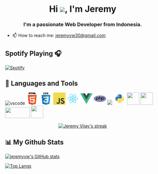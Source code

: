 <h1 align="center">Hi <img src="https://raw.githubusercontent.com/MartinHeinz/MartinHeinz/master/wave.gif" width="30px">, I'm Jeremy</h1>
<h3 align="center">I'm a passionate Web Developer from Indonesia.</h3>


- 📫 How to reach me: jeremyvw30@gmail.com

<!-- <a href="https://github.com/anuraghazra/github-readme-stats">
  <img align="center" src="https://github-readme-stats.vercel.app/api/top-langs/?username=jeremyvw&repo=github-readme-stats&theme=tokyonight" />
</a>
<a href="https://github.com/anuraghazra/github-readme-stats">
  <img align="center" src="https://github-readme-stats.vercel.app/api?username=jeremyvw&repo=github-readme-stats&theme=tokyonight" />
</a> -->

## Spotify Playing 🎧

[![Spotify](https://spotify-github-ruddy.vercel.app/api/spotify)](https://open.spotify.com/user/ln12wduv9e873lsjn2z0vw9i0)

## 🚀 Languages and Tools

<div>
  <img src="https://upload.wikimedia.org/wikipedia/commons/thumb/9/9a/Visual_Studio_Code_1.35_icon.svg/1024px-Visual_Studio_Code_1.35_icon.svg.png" width=40 height=40 alt="vscode">
  <img src="https://raw.githubusercontent.com/github/explore/80688e429a7d4ef2fca1e82350fe8e3517d3494d/topics/html/html.png" width=40 height=40>
  <img src="https://raw.githubusercontent.com/github/explore/80688e429a7d4ef2fca1e82350fe8e3517d3494d/topics/css/css.png" width=40 height=40>
  <img src="https://raw.githubusercontent.com/github/explore/80688e429a7d4ef2fca1e82350fe8e3517d3494d/topics/javascript/javascript.png" width=40 height=40>
  <img src="https://raw.githubusercontent.com/github/explore/80688e429a7d4ef2fca1e82350fe8e3517d3494d/topics/react/react.png" width=40 height=40>
  <img src="https://raw.githubusercontent.com/github/explore/80688e429a7d4ef2fca1e82350fe8e3517d3494d/topics/vue/vue.png" width=40 height=40>
  <img src="https://raw.githubusercontent.com/github/explore/80688e429a7d4ef2fca1e82350fe8e3517d3494d/topics/php/php.png" width=40 height=40>
  <img src="https://upload.wikimedia.org/wikipedia/commons/thumb/9/9a/Laravel.svg/1200px-Laravel.svg.png" width=40>
  <img src="https://raw.githubusercontent.com/github/explore/80688e429a7d4ef2fca1e82350fe8e3517d3494d/topics/python/python.png" width=40 height=40>
  <img src="https://upload.wikimedia.org/wikipedia/commons/thumb/2/2d/Tensorflow_logo.svg/1200px-Tensorflow_logo.svg.png" width=40 height=40>
  <img src="https://upload.wikimedia.org/wikipedia/commons/thumb/3/38/Jupyter_logo.svg/1200px-Jupyter_logo.svg.png" width=40 height=40>
  <img src="https://git-scm.com/images/logos/downloads/Git-Logo-1788C.png" width=80 height=35>
  <img src="https://cdn2.iconfinder.com/data/icons/font-awesome/1792/github-square-512.png" width=40 height=40>
</div>

<p align="center">
    <a href="https://github.com/jeremyvw/github-readme-streak-stats">
        <img title="🔥 Get streak stats for your profile at git.io/streak-stats" alt="Jeremy Vijay's streak" src="https://github-readme-streak-stats.herokuapp.com/?user=jeremyvw&theme=black-ice&hide_border=true&stroke=0000&background=060A0CD0"/>
    </a>
</p>

## 📊 My Github Stats

[![jeremyvw's GitHub stats](https://github-readme-stats.vercel.app/api?username=jeremyvw&show_icons=true&theme=tokyonight)](https://github.com/anuraghazra/github-readme-stats)

[![Top Langs](https://github-readme-stats.vercel.app/api/top-langs/?username=jeremyvw&theme=tokyonight)](https://github.com/anuraghazra/github-readme-stats)


<!--
**jeremyvw/jeremyvw** is a ✨ _special_ ✨ repository because its `README.md` (this file) appears on your GitHub profile.

Here are some ideas to get you started:

- 🔭 I’m currently working on ...
- 🌱 I’m currently learning ...
- 👯 I’m looking to collaborate on ...
- 🤔 I’m looking for help with ...
- 💬 Ask me about ...
- 📫 How to reach me: ...
- 😄 Pronouns: ...
- ⚡ Fun fact: ...
-->

